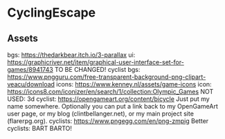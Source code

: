 # CyclingEscape

## Assets
bgs: https://thedarkbear.itch.io/3-parallax
ui: https://graphicriver.net/item/graphical-user-interface-set-for-games/8941743
TO BE CHANGED! cyclist bgs: https://www.pngguru.com/free-transparent-background-png-clipart-veacu/download
icons: https://www.kenney.nl/assets/game-icons
icon: https://icons8.com/iconizer/en/search/1/collection:Olympic_Games
NOT USED: 3d cyclist: https://opengameart.org/content/bicycle Just put my name somewhere. Optionally you can put a link back to my OpenGameArt user page, or my blog (clintbellanger.net), or my main project site (flarerpg.org).
cyclists: https://www.pngegg.com/en/png-zmpig
Better cyclists: BART BARTO!
